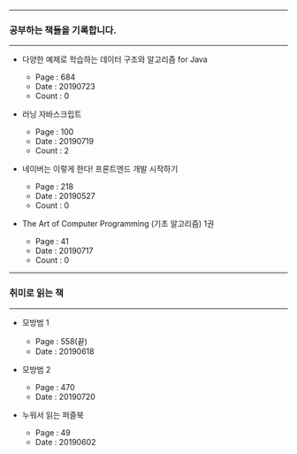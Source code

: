 * * *
### 공부하는 책들을 기록합니다. 
* * *
- 다양한 예제로 학습하는 데이터 구조와 알고리즘 for Java
    - Page : 684
    - Date : 20190723
    - Count : 0

- 러닝 자바스크립트 
    - Page : 100
    - Date : 20190719 
    - Count : 2

- 네이버는 이렇게 한다! 프론트엔드 개발 시작하기
    - Page : 218
    - Date : 20190527
    - Count : 0

- The Art of Computer Programming (기초 알고리즘) 1권 
    - Page : 41
    - Date : 20190717
    - Count : 0  

* * *
### 취미로 읽는 책 
* * *
- 모방범 1 
    -  Page : 558(끝)
    -  Date : 20190618
- 모방범 2
    -  Page : 470  
    -  Date : 20190720

- 누워서 읽는 퍼즐북
    - Page : 49
    - Date : 20190602
